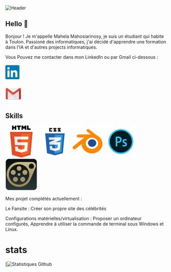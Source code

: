 ![Header](https://png.pngtree.com/thumb_back/fh260/background/20210906/pngtree-ai-artificial-intelligence-starry-sky-portrait-blue-technology-banner-image_804237.jpg)

## Hello 👋
Bonjour ! Je m'appelle Mahela Mahosiarinosy, je suis un étudiant qui habite à Toulon. Passioné des informatiques, j'ai décidé d'apprendre une formation dans l'IA et d'autres projects informatiques.

Vous Pouvez me contacter dans mon LinkedIn ou par Gmail ci-dessous :

[![LinkediIn](https://github.com/MahelaMaho83/MahelaMaho83/blob/main/linkedIn.png)](https://www.linkedin.com/in/mahela-maho-8a2b7124b/) 

[![Gmail](https://github.com/MahelaMaho83/MahelaMaho83/blob/main/gmail.png)](https://mail.google.com/mail/u/0/?fs=1&tf=cm&source=mailto&to=mahela.mahosiarinosy@laplateforme.io)


## Skills
![HTML5](https://github.com/MahelaMaho83/MahelaMaho83/blob/main/html.png)
![CSS](https://github.com/MahelaMaho83/MahelaMaho83/blob/main/css.png)
![Blender](https://github.com/MahelaMaho83/MahelaMaho83/blob/main/blender.png)
![Photoshop](https://github.com/MahelaMaho83/MahelaMaho83/blob/main/photoshop.png)
![SFM](https://github.com/MahelaMaho83/MahelaMaho83/blob/main/sfm%20logo.png)

Mes projet complétés actuellement :

Le Fansite : Créer son propre site des célébrités

Configurations matérielles/virtualisation : Proposer un ordinateur configurés, Apprendre à utiliser la commande de terminal sous Windows et Linux.


# stats

[![Statistiques Github](https://github-readme-stats.vercel.app/api?username=mahelamaho83&show_icons=true&theme=radical)


<!--
**MahelaMaho83/MahelaMaho83** is a ✨ _special_ ✨ repository because its `README.md` (this file) appears on your GitHub profile.

Here are some ideas to get you started:

- 🔭 I’m currently working on ...
- 🌱 I’m currently learning ...
- 👯 I’m looking to collaborate on ...
- 🤔 I’m looking for help with ...
- 💬 Ask me about ...
- 📫 How to reach me: ...
- 😄 Pronouns: ...
- ⚡ Fun fact: ...
-->
